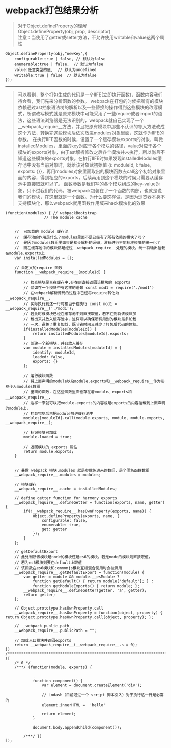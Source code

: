 # webpack打包结果分析

> 对于Object.defineProperty的理解  
> Object.defineProperty(obj, prop, descriptor)  
> 注意：当使用了getter或setter方法，不允许使用writable和value这两个属性  
>
    Object.defineProperty(obj,"newKey",{
        configurable:true | false, // 默认为false
        enumerable:true | false,  // 默认为false
        value:任意类型的值,  // 默认为undefined
        writable:true | false  // 默认为false
    });

---
> 可以看到，整个打包生成的代码是一个IIFE(立即执行函数)，函数内容我们待会看，我们先来分析函数的参数。
> webpack在打包的时候把所有的模块依赖通过ast抽象语法树的解析以及一些替换的操作得到这些模块的改写模式，所谓改写模式就是原来模块中可能采用了一些require或者import的语法，这些语法浏览器是无法识别的，webpack就自己实现了一个__webpack_require__方法，并且把原有模块中那些不认识的导入方法改成这个方法，转换完这些模块后依次放进modules对象里面，这就作为IIFE的参数。
> 在执行IIFE函数的时候，设置了一个缓存模块exports的对象，叫做installedModules，里面的key对应于各个模块的路径，value对应于各个模块的exports对象，由于ast解析修改之后各个模块并未执行，所以尚且不知道这些模块的exports对象。在执行IIFE时如果发现installedModules缓存池中没有当前对象时，就给该对象赋初始值 {i: moduleId, l: false, exports: {}}，再用modules对象里面取出的模块函数去call这个初始对象里面的内容，得到相应的exports，后续再用到这个模块的时候只需要从缓存池中直接取就可以了。
> 函数参数是我们写的各个模块组成的key-value对象，只不过我们的代码，被webpack包装在了一个函数的内部，也就是说我们的模块，在这里就是一个函数。为什么要这样做，是因为浏览器本身不支持模块化，那么webpack就用函数作用域来hack模块化的效果

    (function(modules) { // webpackBootstrap
                     // The module cache


        //  已加载的 module 缓存池
        //  缓存池的作用是什么？modules里面不是已经有了所有依赖的模块了吗？
        //  是因为modules数组里面只是初步解析的源码，没有进行不同标准模块的统一化？
        //  而在缓存池中的模块都是经过__webpack_require__处理的模块，统一将输出挂载在module.exports上
        var installedModules = {};

        // 自定义的require 函数
        function __webpack_require__(moduleId) {

            // 检查模块是否在缓存中,存在则直接返回该模块的 exports
            // 譬如在一个模块中有这样的语句 const mod1 = require('./mod1')
            // 在webpack解析源码的过程中已经将require转化为__webpack_require__，
            // 实际执行到这一行时相当于在执行 const mod1 = __webpack_require__('./mod1');
            // 若此时该模块已经在缓存池中则直接取值，若不在则将该模块加
            // 载出来并放入缓存池中，这样可以确保所有用到的模块最多加载
            // 一次，避免了重复加载，既节省时间又减少了打包后代码的体积。
            if(installedModules[moduleId]) {
                return installedModules[moduleId].exports;
            }
            // 创建一个新模块，并且放入缓存
            var module = installedModules[moduleId] = {
                identify: moduleId,
                loaded: false,
                exports: {}
            };

            // 运行模块函数
            // 将上面声明的module以及module.exports和__webpack_require__作为形参传入modules数组
            // 里面的函数，在这些函数里面也存在着module、exports和__webpack_require__，
            // 这样一来就可以把module.exports的内容或是exports的内容挂载到上面声明的module上，
            // 挂载完毕后再把module放进缓存池中
            modules[moduleId].call(module.exports, module, module.exports, __webpack_require__);

            // 标记模块已加载
            module.loaded = true;

            // 返回模块的 exports 属性
            return module.exports;
        }


        // 暴露 webpack 模块,modules 就是参数传进来的数组，是个匿名函数数组
        __webpack_require__.modules = modules;

        // 模块缓存
        __webpack_require__.cache = installedModules;

        // define getter function for harmony exports
        __webpack_require__.defineGetter = function(exports, name, getter) {
            if(!__webpack_require__.hasOwnProperty(exports, name)) {
                Object.defineProperty(exports, name, {
                    configurable: false,
                    enumerable: true,
                    get: getter
                });
            }
        };

        // getDefaultExport
        // 此处判断该模块是node的模块还是es6的模块，若是node的模块则直接取值，
        // 若为es6模块则要在default上取值
        // 该函数在es6模块和commonjs模块互相混合使用时会被调用
        __webpack_require__.getDefaultExport = function(module) {
            var getter = module && module.__esModule ?
                function getDefault() { return module['default']; } :
                function getModuleExports() { return module; };
            __webpack_require__.defineGetter(getter, 'a', getter);
            return getter;
        };

        // Object.prototype.hasOwnProperty.call
        __webpack_require__.hasOwnProperty = function(object, property) { return Object.prototype.hasOwnProperty.call(object, property); };

        // __webpack_public_path__
        __webpack_require__.publicPath = "";

        // 加载入口模块并返回exports
        return __webpack_require__(__webpack_require__.s = 0);
    })
    /************************************************************************/
    ([
        /* 0 */
        /***/ (function(module, exports) {


                function component() {
                    var element = document.createElement('div');

                    // Lodash（目前通过一个 script 脚本引入）对于执行这一行是必需的
                    element.innerHTML =  'hello'

                    return element;
                }

                document.body.appendChild(component());

            /***/ })
    ]);